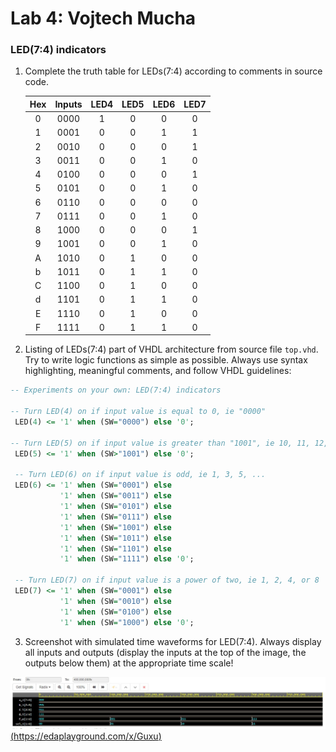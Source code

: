 # Lab 4: Vojtech Mucha

### LED(7:4) indicators

1. Complete the truth table for LEDs(7:4) according to comments in source code.

   | **Hex** | **Inputs** | **LED4** | **LED5** | **LED6** | **LED7** |
   | :-: | :-: | :-: | :-: | :-: | :-: |
   | 0 | 0000 | 1 | 0 | 0 | 0 |
   | 1 | 0001 | 0 | 0 | 1 | 1 |
   | 2 | 0010 | 0 | 0 | 0 | 1 |
   | 3 | 0011 | 0 | 0 | 1 | 0 |
   | 4 | 0100 | 0 | 0 | 0 | 1 |
   | 5 | 0101 | 0 | 0 | 1 | 0 |
   | 6 | 0110 | 0 | 0 | 0 | 0 |
   | 7 | 0111 | 0 | 0 | 1 | 0 |
   | 8 | 1000 | 0 | 0 | 0 | 1 |
   | 9 | 1001 | 0 | 0 | 1 | 0 |
   | A | 1010 | 0 | 1 | 0 | 0 |
   | b | 1011 | 0 | 1 | 1 | 0 |
   | C | 1100 | 0 | 1 | 0 | 0 |
   | d | 1101 | 0 | 1 | 1 | 0 |
   | E | 1110 | 0 | 1 | 0 | 0 |
   | F | 1111 | 0 | 1 | 1 | 0 |

2. Listing of LEDs(7:4) part of VHDL architecture from source file `top.vhd`. Try to write logic functions as simple as possible. Always use syntax highlighting, meaningful comments, and follow VHDL guidelines:

```vhdl
-- Experiments on your own: LED(7:4) indicators

-- Turn LED(4) on if input value is equal to 0, ie "0000"
 LED(4) <= '1' when (SW="0000") else '0';

-- Turn LED(5) on if input value is greater than "1001", ie 10, 11, 12, ...
 LED(5) <= '1' when (SW>"1001") else '0';    
 
 -- Turn LED(6) on if input value is odd, ie 1, 3, 5, ...
 LED(6) <= '1' when (SW="0001") else
           '1' when (SW="0011") else
           '1' when (SW="0101") else
           '1' when (SW="0111") else  
           '1' when (SW="1001") else          
           '1' when (SW="1011") else   
           '1' when (SW="1101") else   
           '1' when (SW="1111") else '0';             
 
 -- Turn LED(7) on if input value is a power of two, ie 1, 2, 4, or 8
 LED(7) <= '1' when (SW="0001") else
           '1' when (SW="0010") else 
           '1' when (SW="0100") else 
           '1' when (SW="1000") else '0';           

```

3. Screenshot with simulated time waveforms for LED(7:4). Always display all inputs and outputs (display the inputs at the top of the image, the outputs below them) at the appropriate time scale!

  ![figure](https://github.com/mucha006/digital-electronics-1/blob/main/03-vivado/cv_3.JPG)
  [(https://edaplayground.com/x/Guxu)](https://edaplayground.com/x/Guxu)
